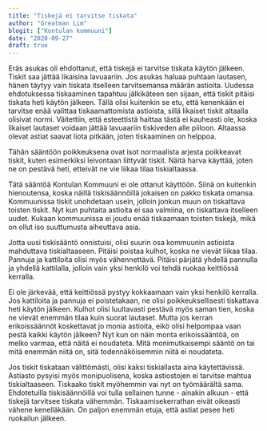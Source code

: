 ```yaml
---
title: "Tiskejä ei tarvitse tiskata"
author: "Greatman Lim"
blogit: ["Kontulan kommuuni"]
date: "2020-09-27"
draft: true
---
```


Eräs asukas oli ehdottanut, että tiskejä ei tarvitse tiskata käytön jälkeen. Tiskit saa jättää likaisina lavuaariin. Jos asukas haluaa puhtaan lautasen, hänen täytyy vain tiskata itselleen tarvitsemansa määrän astioita. Uudessa ehdotuksessa tiskaaminen tapahtuu jälkikäteen sen sijaan, että tiskit pitäisi tiskata heti käytön jälkeen. Tällä olisi kuitenkin se etu, että kenenkään ei tarvitse enää valittaa tiskaamattomista astioista, sillä likaiset tiskit altaalla olisivat normi. Väitettiin, että esteettistä haittaa tästä ei kauheasti ole, koska likaiset lautaset voidaan jättää lavuaariin tiskiveden alle piiloon. Altaassa olevat astiat saavat liota pitkään, joten tiskaaminen on helppoa.

Tähän sääntöön poikkeuksena ovat isot normaalista arjesta poikkeavat tiskit, kuten esimerkiksi leivontaan liittyvät tiskit. Näitä harva käyttää, joten ne on pestävä heti, etteivät ne vie liikaa tilaa tiskialtaassa.

Tätä sääntöä Kontulan Kommuuni ei ole ottanut käyttöön. Siinä on kuitenkin hienoutensa, koska näillä tiskisäännöillä jokaisen on pakko tiskata omansa. Kommuunissa tiskit unohdetaan usein, jolloin jonkun muun on tiskattava toisten tiskit. Nyt kun puhtaita astioita ei saa valmiina, on tiskattava itselleen uudet. Kukaan kommuunissa ei joudu enää tiskaamaan toisten tiskejä, mikä on ollut iso suuttumusta aiheuttava asia.

Jotta uusi tiskisääntö onnistuisi, olisi suurin osa kommuunin astioista mahduttava tiskialtaaseen. Pitäisi poistaa kulhot, koska ne vievät liikaa tilaa. Pannuja ja kattiloita olisi myös vähennettävä. Pitäisi pärjätä yhdellä pannulla ja yhdellä kattilalla, jolloin vain yksi henkilö voi tehdä ruokaa keittiössä kerralla.

Ei ole järkevää, että keittiössä pystyy kokkaamaan vain yksi henkilö kerralla. Jos kattiloita ja pannuja ei poistetakaan, ne olisi poikkeuksellisesti tiskattava heti käytön jälkeen. Kulhot olisi luultavasti pestävä myös saman tien, koska ne vievät enemmän tilaa kuin suorat lautaset. Mutta jos kerran erikoissäännöt koskettavat jo monia astioita, eikö olisi helpompaa vaan pestä kaikki käytön jälkeen? Nyt kun on näin monta erikoissääntöä, on melko varmaa, että näitä ei noudateta. Mitä monimutkaisempi sääntö on tai mitä enemmän niitä on, sitä todennäköisemmin niitä ei noudateta. 

Jos tiskit tiskataan välittömästi, olisi kaksi tiskiallasta aina käytettävissä. Astiasto pysyisi myös monipuolisena, koska astiostojen ei tarvitse mahtua tiskialtaaseen. Tiskaako tiskit myöhemmin vai nyt on työmäärältä sama. Ehdotetuilla tiskisäännöillä voi tulla sellainen tunne - ainakin alkuun - että tiskejä tarvitsee tiskata vähemmän. Tiskaamisekerrathan eivät oikeasti vähene kenelläkään. On paljon enemmän etuja, että astiat pesee heti ruokailun jälkeen.
